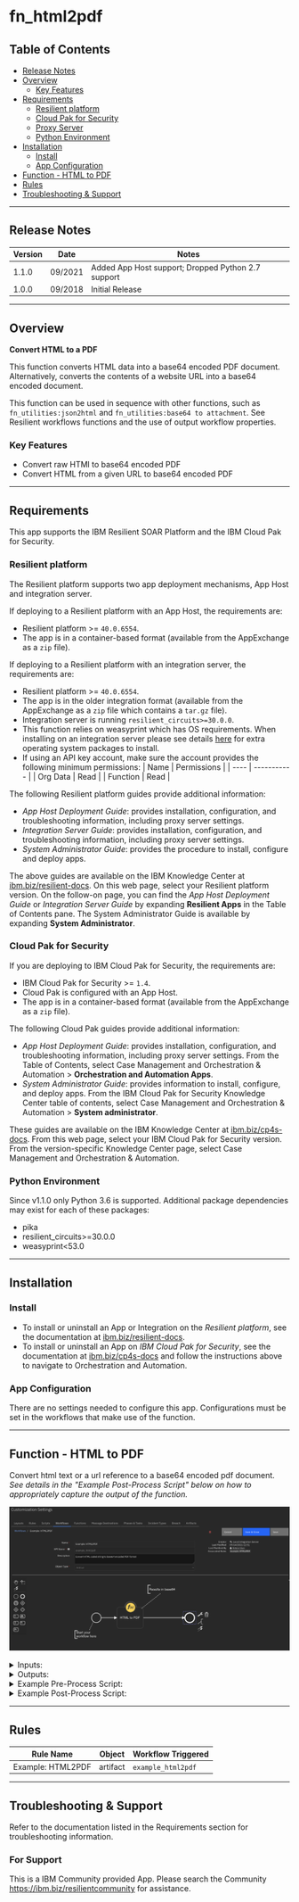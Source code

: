 <!--
  This README.md is generated by running:
  "resilient-sdk docgen -p fn_html2pdf"

  It is best edited using a Text Editor with a Markdown Previewer. VS Code
  is a good example. Checkout https://guides.github.com/features/mastering-markdown/
  for tips on writing with Markdown

  If you make manual edits and run docgen again, a .bak file will be created

  Store any screenshots in the "doc/screenshots" directory and reference them like:
  ![screenshot: screenshot_1](./screenshots/screenshot_1.png)

  NOTE: If your app is available in the container-format only, there is no need to mention the integration server in this readme.
-->

# fn_html2pdf

## Table of Contents
- [Release Notes](#release-notes)
- [Overview](#overview)
  - [Key Features](#key-features)
- [Requirements](#requirements)
  - [Resilient platform](#resilient-platform)
  - [Cloud Pak for Security](#cloud-pak-for-security)
  - [Proxy Server](#proxy-server)
  - [Python Environment](#python-environment)
- [Installation](#installation)
  - [Install](#install)
  - [App Configuration](#app-configuration)
- [Function - HTML to PDF](#function---html-to-pdf)
- [Rules](#rules)
- [Troubleshooting & Support](#troubleshooting--support)
---

## Release Notes
<!--
  Specify all changes in this release. Do not remove the release 
  notes of a previous release
-->
| Version | Date | Notes |
| ------- | ---- | ----- |
| 1.1.0 | 09/2021 | Added App Host support; Dropped Python 2.7 support 
| 1.0.0 | 09/2018 | Initial Release |

---

## Overview
<!--
  Provide a high-level description of the function itself and its remote software or application.
  The text below is parsed from the "description" and "long_description" attributes in the setup.py file
-->
**Convert HTML to a PDF**

This function converts HTML data into a base64 encoded PDF document. 
Alternatively, converts the contents of a website URL into a base64 encoded document.

This function can be used in sequence with other functions, such as `fn_utilities:json2html` and `fn_utilities:base64 to attachment`. See Resilient workflows functions and the use of output workflow properties.

### Key Features
<!--
  List the Key Features of the Integration
-->
* Convert raw HTMl to base64 encoded PDF
* Convert HTML from a given URL to base64 encoded PDF

---

## Requirements
<!--
  List any Requirements 
-->
This app supports the IBM Resilient SOAR Platform and the IBM Cloud Pak for Security.

### Resilient platform
The Resilient platform supports two app deployment mechanisms, App Host and integration server.

If deploying to a Resilient platform with an App Host, the requirements are:
* Resilient platform >= `40.0.6554`.
* The app is in a container-based format (available from the AppExchange as a `zip` file).

If deploying to a Resilient platform with an integration server, the requirements are:
* Resilient platform >= `40.0.6554`.
* The app is in the older integration format (available from the AppExchange as a `zip` file which contains a `tar.gz` file).
* Integration server is running `resilient_circuits>=30.0.0`.
* This function relies on weasyprint which has OS requirements. When installing on an integration server please see details [here](https://doc.courtbouillon.org/weasyprint/stable/first_steps.html) for extra operating system packages to install.
* If using an API key account, make sure the account provides the following minimum permissions: 
  | Name | Permissions |
  | ---- | ----------- |
  | Org Data | Read |
  | Function | Read |

The following Resilient platform guides provide additional information: 
* _App Host Deployment Guide_: provides installation, configuration, and troubleshooting information, including proxy server settings. 
* _Integration Server Guide_: provides installation, configuration, and troubleshooting information, including proxy server settings.
* _System Administrator Guide_: provides the procedure to install, configure and deploy apps. 

The above guides are available on the IBM Knowledge Center at [ibm.biz/resilient-docs](https://ibm.biz/resilient-docs). On this web page, select your Resilient platform version. On the follow-on page, you can find the _App Host Deployment Guide_ or _Integration Server Guide_ by expanding **Resilient Apps** in the Table of Contents pane. The System Administrator Guide is available by expanding **System Administrator**.

### Cloud Pak for Security
If you are deploying to IBM Cloud Pak for Security, the requirements are:
* IBM Cloud Pak for Security >= `1.4`.
* Cloud Pak is configured with an App Host.
* The app is in a container-based format (available from the AppExchange as a `zip` file).

The following Cloud Pak guides provide additional information: 
* _App Host Deployment Guide_: provides installation, configuration, and troubleshooting information, including proxy server settings. From the Table of Contents, select Case Management and Orchestration & Automation > **Orchestration and Automation Apps**.
* _System Administrator Guide_: provides information to install, configure, and deploy apps. From the IBM Cloud Pak for Security Knowledge Center table of contents, select Case Management and Orchestration & Automation > **System administrator**.

These guides are available on the IBM Knowledge Center at [ibm.biz/cp4s-docs](https://ibm.biz/cp4s-docs). From this web page, select your IBM Cloud Pak for Security version. From the version-specific Knowledge Center page, select Case Management and Orchestration & Automation.

### Python Environment
Since v1.1.0 only Python 3.6 is supported.
Additional package dependencies may exist for each of these packages:
* pika
* resilient_circuits>=30.0.0
* weasyprint<53.0

---

## Installation

### Install
* To install or uninstall an App or Integration on the _Resilient platform_, see the documentation at [ibm.biz/resilient-docs](https://ibm.biz/resilient-docs).
* To install or uninstall an App on _IBM Cloud Pak for Security_, see the documentation at [ibm.biz/cp4s-docs](https://ibm.biz/cp4s-docs) and follow the instructions above to navigate to Orchestration and Automation.

### App Configuration
There are no settings needed to configure this app. Configurations must be set in the workflows that make use of the function.


---

## Function - HTML to PDF
Convert html text or a url reference to a base64 encoded pdf document. _See details in the "Example Post-Process Script" below on how to appropriately capture the output of the function._

 ![screenshot: fn-html-to-pdf ](./doc/screenshots/fn-html-to-pdf.png)

<details><summary>Inputs:</summary>
<p>

| Name | Type | Required | Example | Tooltip |
| ---- | :--: | :------: | ------- | ------- |
| `html2pdf_data` | `text` | Yes | `http://my_url.com` | specify either a html string or url reference |
| `html2pdf_data_type` | `text` | Yes | `URL` | the type of data passed, usually the artifact type. URL or URI are needed for webpage scaping |
| `html2pdf_stylesheet` | `text` | No | `@page { size: landscape; }* { font-family: Arial; font-size: small; }table { border-collapse: collapse; }table, th, td { border: 1px solid black; }` | css formatted stylesheet information to use when rendering PDF document |

</p>
</details>

<details><summary>Outputs:</summary>
<p>

```python
results = {
    'content': '<base64 encoded PDF data>'
}
```

</p>
</details>

<details><summary>Example Pre-Process Script:</summary>
<p>

```python
None
```

</p>
</details>

<details><summary>Example Post-Process Script:</summary>
<p>

```python
# results in base64. see output property 'content':
# results.content
# or use workflow properties, such as 'pdf', when using this function with another function such as utilities: base64 to attachment:
# inputs.base64content = workflow.properties.pdf.content
```

</p>
</details>

---





## Rules
| Rule Name | Object | Workflow Triggered |
| --------- | ------ | ------------------ |
| Example: HTML2PDF | artifact | `example_html2pdf` |

---

## Troubleshooting & Support
Refer to the documentation listed in the Requirements section for troubleshooting information.

### For Support
This is a IBM Community provided App. Please search the Community https://ibm.biz/resilientcommunity for assistance.
